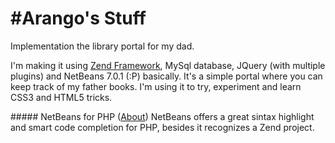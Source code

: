 #Arango's Stuff
========

Implementation the library portal for my dad.

I'm making it using [Zend Framework](http://http://framework.zend.com/), MySql database, JQuery (with multiple plugins) and NetBeans 7.0.1 (:P) basically.
It's a simple portal where you can keep track of my father books. I'm using it to try, experiment and learn CSS3 and HTML5 tricks.

##### NetBeans for PHP ([About](http://netbeans.org/features/php/))
NetBeans offers a great sintax highlight and smart code completion for PHP, besides it recognizes a Zend project.


